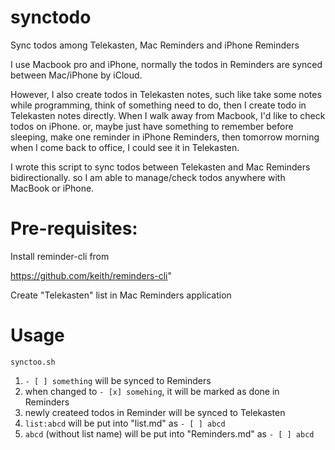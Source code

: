 # synctodo

Sync todos among Telekasten, Mac Reminders and iPhone Reminders

I use Macbook pro and iPhone, normally the todos in Reminders are synced between Mac/iPhone by iCloud.

However, I also create todos in Telekasten notes, such like take some notes while programming, think of something need to do, then I create todo in Telekasten notes directly. When I walk away from Macbook, I'd like to check todos on iPhone. or, maybe just have something to remember before sleeping, make one reminder in iPhone Reminders, then tomorrow morning when I come back to office, I could see it in Telekasten.

I wrote this script to sync todos between Telekasten and Mac Reminders bidirectionally.
so I am able to manage/check todos anywhere with MacBook or iPhone.

# Pre-requisites:

Install reminder-cli from

https://github.com/keith/reminders-cli"

Create "Telekasten" list in Mac Reminders application

# Usage

```
synctoo.sh
```

1. `- [ ] something` will be synced to Reminders
2. when changed to `- [x] somehing`, it will be marked as done in Reminders
3. newly createed todos in Reminder will be synced to Telekasten
4. `list:abcd` will be put into "list.md" as `- [ ] abcd`
5. `abcd` (without list name) will be put into "Reminders.md" as `- [ ] abcd`
